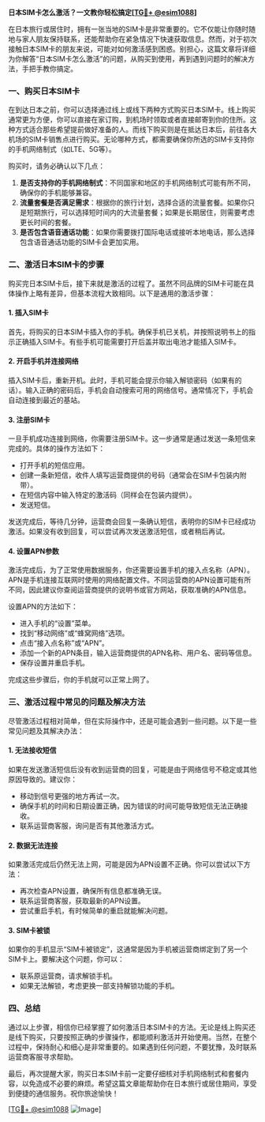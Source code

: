 **日本SIM卡怎么激活？一文教你轻松搞定[[TG💪+ @esim1088](https://t.me/s/esim1088)]**

在日本旅行或居住时，拥有一张当地的SIM卡是非常重要的。它不仅能让你随时随地与家人朋友保持联系，还能帮助你在紧急情况下快速获取信息。然而，对于初次接触日本SIM卡的朋友来说，可能对如何激活感到困惑。别担心，这篇文章将详细为你解答“日本SIM卡怎么激活”的问题，从购买到使用，再到遇到问题时的解决方法，手把手教你搞定。

### 一、购买日本SIM卡

在到达日本之前，你可以选择通过线上或线下两种方式购买日本SIM卡。线上购买通常更为方便，你可以直接在家订购，到机场时领取或者直接邮寄到你的住所。这种方式适合那些希望提前做好准备的人。而线下购买则是在抵达日本后，前往各大机场的SIM卡销售点进行购买。无论哪种方式，都需要确保你所选的SIM卡支持你的手机网络制式（如LTE、5G等）。

购买时，请务必确认以下几点：
1. **是否支持你的手机网络制式**：不同国家和地区的手机网络制式可能有所不同，确保你的手机能够兼容。
2. **流量套餐是否满足需求**：根据你的旅行计划，选择合适的流量套餐。如果你只是短期旅行，可以选择短时间内的大流量套餐；如果是长期居住，则需要考虑更长时间的套餐。
3. **是否包含语音通话功能**：如果你需要拨打国际电话或接听本地电话，那么选择包含语音通话功能的SIM卡会更加实用。

### 二、激活日本SIM卡的步骤

购买完日本SIM卡后，接下来就是激活的过程了。虽然不同品牌的SIM卡可能在具体操作上略有差异，但基本流程大致相同。以下是通用的激活步骤：

#### 1. 插入SIM卡

首先，将购买的日本SIM卡插入你的手机。确保手机已关机，并按照说明书上的指示正确插入SIM卡。有些手机可能需要打开后盖并取出电池才能插入SIM卡。

#### 2. 开启手机并连接网络

插入SIM卡后，重新开机。此时，手机可能会提示你输入解锁密码（如果有的话）。输入正确的密码后，手机会自动搜索可用的网络信号。通常情况下，手机会自动连接到最近的基站。

#### 3. 注册SIM卡

一旦手机成功连接到网络，你需要注册SIM卡。这一步通常是通过发送一条短信来完成的。具体的操作方法如下：
- 打开手机的短信应用。
- 创建一条新短信，收件人填写运营商提供的号码（通常会在SIM卡包装内附带）。
- 在短信内容中输入特定的激活码（同样会在包装内提供）。
- 发送短信。

发送完成后，等待几分钟，运营商会回复一条确认短信，表明你的SIM卡已经成功激活。如果没有收到回复，可以尝试再次发送激活短信，或者稍后再试。

#### 4. 设置APN参数

激活完成后，为了正常使用数据服务，你还需要设置手机的接入点名称（APN）。APN是手机连接互联网时使用的网络配置文件。不同运营商的APN设置可能有所不同，因此建议你查阅运营商提供的说明书或官方网站，获取准确的APN信息。

设置APN的方法如下：
- 进入手机的“设置”菜单。
- 找到“移动网络”或“蜂窝网络”选项。
- 点击“接入点名称”或“APN”。
- 添加一个新的APN条目，输入运营商提供的APN名称、用户名、密码等信息。
- 保存设置并重启手机。

完成这些步骤后，你的手机就可以正常上网了。

### 三、激活过程中常见的问题及解决方法

尽管激活过程相对简单，但在实际操作中，还是可能会遇到一些问题。以下是一些常见问题及其解决办法：

#### 1. 无法接收短信

如果在发送激活短信后没有收到运营商的回复，可能是由于网络信号不稳定或其他原因导致的。建议你：
- 移动到信号更强的地方再试一次。
- 确保手机的时间和日期设置正确，因为错误的时间可能导致短信无法正确接收。
- 联系运营商客服，询问是否有其他激活方式。

#### 2. 数据无法连接

如果激活完成后仍然无法上网，可能是因为APN设置不正确。你可以尝试以下方法：
- 再次检查APN设置，确保所有信息都准确无误。
- 联系运营商客服，获取最新的APN设置。
- 尝试重启手机，有时候简单的重启就能解决问题。

#### 3. SIM卡被锁

如果你的手机显示“SIM卡被锁定”，这通常是因为手机被运营商绑定到了另一个SIM卡上。要解决这个问题，你可以：
- 联系原运营商，请求解锁手机。
- 如果无法解锁，考虑更换一部支持解锁功能的手机。

### 四、总结

通过以上步骤，相信你已经掌握了如何激活日本SIM卡的方法。无论是线上购买还是线下购买，只要按照正确的步骤操作，都能顺利激活并开始使用。当然，在整个过程中，保持耐心和细心是非常重要的。如果遇到任何问题，不要犹豫，及时联系运营商客服寻求帮助。

最后，再次提醒大家，购买日本SIM卡前一定要仔细核对手机网络制式和套餐内容，以免造成不必要的麻烦。希望这篇文章能帮助你在日本旅行或居住期间，享受到便捷的通信服务。祝你旅途愉快！

[[TG💪+ @esim1088](https://t.me/s/esim1088) ![Image](https://i.postimg.cc/4NQfJmqS/Snipaste-2025-05-13-00-14-12.png)]
